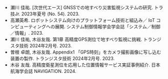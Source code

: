 - 瀬川 佳祐. [次世代エース] GNSSでの地すべり災害監視システムの研究. トラ技Jr. 2023年夏号 (No. 54). 2023.
- 高瀬英希. ロボットシステム向けのプラットフォーム技術と組込み／ IoT コンピューティングへの展開. システム制御情報学会学会誌「システム／制御／情報」. 2023.
- 瀬川 佳祐, 木谷友哉. 第1章 高精度GPS測位で地すべり監視に挑戦. トランジスタ技術 2024年2月号. 2023.
- 曽根 卓朗, 木谷友哉. Appendix1 「GPS時刻」をカメラ撮影画像に写し込む装置の製作. トランジスタ技術 2024年2月号. 2023.
- 木谷 友哉. 高精度衛星測位を応用した位置情報サービス実証事例紹介. 日本航海学会誌 NAVIGATION. 2024.
